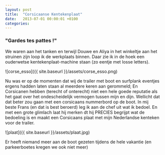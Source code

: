 ```yaml
---
layout: post
title:  "Corsicaanse Kentekenplaat"
date:   2013-07-01 00:00:01 +0100
categories:
---
```

### "Gardes tes pattes !"

We waren aan het tanken en terwijl Douwe en Aliya in het winkeltje aan het struinen zijn loop ik de werkplaats binnen. Daar zie ik in de hoek een ouderwetse kentekenplaat-machine staan (zo eentje met losse letters).  

![corse_esso]({{ site.baseurl }}/assets/corse_esso.png)  

Nu was er op de momenten dat wij de trailer met boot en surfplank eventjes ergens hadden laten staan al meerdere keren aan gerommeld; En Corsicanen hebben (terecht of onterecht) niet een hele goede reputatie als het gaat over het ondescheidelijk vermogen tussen mijn en dijn.
Wellicht dat dat beter zou gaan met een corsicaans nummerbord op de boot. In mij beste Frans (en dat is best beroerd) leg ik aan de chef uit wat ik bedoel. En met een grote glimlach laat hij merken dt hij PRECIES begrijpt wat de bedoeling is en maakt een Corsicaans plaat met mijn Nederlandse kenteken voor de trailer.

![plaat]({{ site.baseurl }}/assets/plaat.jpg)  

Er heeft niemand meer aan de boot gezeten tijdens de hele vakantie (en parkeerboetes kregen we ook niet meer)
